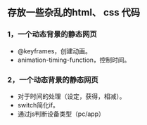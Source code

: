
存放一些杂乱的html、 css 代码
---
### 1，一个动态背景的静态网页
* @keyframes，创建动画。
* animation-timing-function，控制时间。

### 2，一个动态背景的静态网页
* 对于时间的处理（设定，获得，相减）。
* switch简化if。
* 通过js判断设备类型（pc/app）
